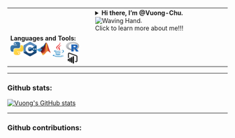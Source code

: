 <table >
  <tr>
    <td> <img src="https://github.com/Vuong-Chu/Vuong-Chu/blob/main/Universe.gif" alt=""> </td>
    <td>
        <details>
        <summary> <strong> Hi there, I’m @Vuong-Chu. </strong> <img align=center src="https://user-images.githubusercontent.com/26017543/213809353-c908d93c-3dff-4694-9d13-e0e5cbdb879c.png" alt="Waving Hand" width="36" height="36" />. <br /> Click to learn more about me!!! </summary> <br /> <br />
          <p> - 💖 I’m interested in translating all methods in Financial Econometrics/Computational Finance to well-designed functions in C++, Python, and Java. <br /> <br />
          - 🌱 I’m currently targeting to Quant developer/ Quant analyst/ Quant researcher positions. <br /> <br />
          - 🔎 I’m looking to collaborate on projects related to financial time series data. <br /> <br />
          - 🔰 I love swimming, cycling and coding challenges. <br /> <br />
          - 📫 Feel free to reach out to me at minhvuong2992(at)gmail.com</p>
          </details>
        </td>
  </tr>
  <tr> 
    <td>
      <strong> Languages and Tools: </strong> <br />
      <img align="left" alt="Python" width="30px" src="https://github.com/Vuong-Chu/Vuong-Chu/blob/main/python.svg" />
      <img align="left" alt="C++" width="30px" src="https://github.com/Vuong-Chu/Vuong-Chu/blob/main/c.svg" />
      <img align="left" alt="C++" width="32px" src="https://github.com/Vuong-Chu/Vuong-Chu/blob/main/MatLab.svg" />
      <img align="left" alt="Java" width="35px" src="https://github.com/Vuong-Chu/Vuong-Chu/blob/main/java.svg" />
      <img align="left" alt="R" width="30px" src="https://github.com/Vuong-Chu/Vuong-Chu/blob/main/r.svg" />
      <img align="left" alt="PowerBI" width="30px" src="https://github.com/Vuong-Chu/Vuong-Chu/blob/main/power-bi.svg" /> 
    </td>
  </tr>
</table>

---

### Github stats:

[![Vuong's GitHub stats](https://github-readme-stats.vercel.app/api?username=Vuong-Chu&theme=buefy&show_icons=true&hide=contribs,prs)](https://github.com/anuraghazra/github-readme-stats)

---
### Github contributions:

<picture>
  <source media="(prefers-color-scheme: dark)" srcset="https://github.com/Vuong-Chu/Vuong-Chu/blob/output/github-contribution-grid-snake.svg">
</picture>


